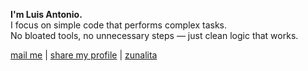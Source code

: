 **I'm Luis Antonio.**  
I focus on simple code that performs complex tasks.  
No bloated tools, no unnecessary steps — just clean logic that works.

[mail me](mailto:contact.ruisuantonio@proton.me) | [share my profile](https://zaorinu.github.io/share) | [zunalita](https://zaorinu.github.io/zunalita)
